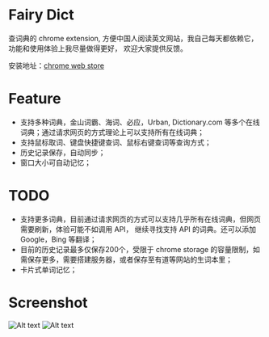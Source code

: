 # Fairy Dict

查词典的 chrome extension, 方便中国人阅读英文网站，我自己每天都依赖它，功能和使用体验上我尽量做得更好， 欢迎大家提供反馈。

安装地址：[chrome web store](https://chrome.google.com/webstore/detail/fairydict/gpdpcfgfmgkmljmhhnedefdaadgehaah)

# Feature

* 支持多种词典，金山词霸、海词、必应，Urban, Dictionary.com 等多个在线词典；通过请求网页的方式理论上可以支持所有在线词典；
* 支持鼠标取词、键盘快捷键查词、鼠标右键查词等查询方式；
* 历史记录保存，自动同步；
* 窗口大小可自动记忆；

# TODO

*  支持更多词典，目前通过请求网页的方式可以支持几乎所有在线词典，但网页需要刷新，体验可能不如调用 API， 继续寻找支持 API 的词典。还可以添加 Google，Bing 等翻译；
* 目前的历史记录最多仅保存200个，受限于 chrome storage 的容量限制，如需保存更多，需要搭建服务器，或者保存至有道等网站的生词本里；
* 卡片式单词记忆；

# Screenshot
![Alt text](https://github.com/revir/FairyDict/raw/master/readme_images/3.png)
![Alt text](https://github.com/revir/FairyDict/raw/master/readme_images/2.png)

